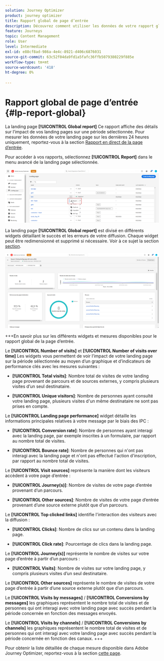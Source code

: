 ```yaml
---
solution: Journey Optimizer
product: journey optimizer
title: Rapport global de page d’entrée
description: Découvrez comment utiliser les données de votre rapport global de landing pages
feature: Journeys
topic: Content Management
role: User
level: Intermediate
exl-id: e88cf8ad-986a-4e4c-8921-d406c6876031
source-git-commit: 63c52f04da9fd1a5fafc36ffb5079380229f885e
workflow-type: tm+mt
source-wordcount: '418'
ht-degree: 0%

---
```


# Rapport global de page d’entrée {#lp-report-global}

La landing page **[!UICONTROL Global report]** Ce rapport affiche des détails sur l’impact de vos landing pages sur une période sélectionnée. Pour mesurer les données de votre landing page sur les dernières 24 heures uniquement, reportez-vous à la section [Rapport en direct de la page d’entrée](lp-report-live.md).

Pour accéder à vos rapports, sélectionnez **[!UICONTROL Report]** dans le menu avancé de la landing page sélectionnée.

![](assets/landing_page_report.png)

La landing page **[!UICONTROL Global report]** est divisé en différents widgets détaillant le succès et les erreurs de votre diffusion. Chaque widget peut être redimensionné et supprimé si nécessaire. Voir à ce sujet la section [section](global-report.md).

![](assets/landing_page_global.png)

+++En savoir plus sur les différents widgets et mesures disponibles pour le rapport global de la page d’entrée.

Le **[!UICONTROL Number of visits]** et **[!UICONTROL Number of visits over time]** Les widgets vous permettent de voir l’impact de votre landing page sur la période sélectionnée au moyen d’un graphique et d’indicateurs de performance clés avec les mesures suivantes :

* **[!UICONTROL Total visits]**: Nombre total de visites de votre landing page provenant de parcours et de sources externes, y compris plusieurs visites d’un seul destinataire.

* **[!UICONTROL Unique visitors]**: Nombre de personnes ayant consulté votre landing page, plusieurs visites d&#39;un même destinataire ne sont pas prises en compte.

Le **[!UICONTROL Landing page performance]** widget détaille les informations principales relatives à votre message par le biais des IPC :

* **[!UICONTROL Conversion rate]**: Nombre de personnes ayant interagi avec la landing page, par exemple inscrites à un formulaire, par rapport au nombre total de visites.

* **[!UICONTROL Bounce rate]**: Nombre de personnes qui n&#39;ont pas interagi avec la landing page et n&#39;ont pas effectué l&#39;action d&#39;inscription, par rapport au nombre total de visites.

Le **[!UICONTROL Visit sources]** représente la manière dont les visiteurs accèdent à votre page d’entrée :

* **[!UICONTROL Journey(s)]**: Nombre de visites de votre page d’entrée provenant d’un parcours.

* **[!UICONTROL Other sources]**: Nombre de visites de votre page d’entrée provenant d’une source externe plutôt que d’un parcours.

Le **[!UICONTROL Top clicked links]** identifie l&#39;interaction des visiteurs avec la diffusion :

* **[!UICONTROL Clicks]**: Nombre de clics sur un contenu dans la landing page.

* **[!UICONTROL Click rate]**: Pourcentage de clics dans la landing page.

Le **[!UICONTROL Journey(s)]** représente le nombre de visites sur votre page d’entrée à partir d’un parcours :

* **[!UICONTROL Visits]**: Nombre de visites sur votre landing page, y compris plusieurs visites d’un seul destinataire.

Le **[!UICONTROL Other sources]** représente le nombre de visites de votre page d’entrée à partir d’une source externe plutôt que d’un parcours.

Le **[!UICONTROL Visits by messages]** / **[!UICONTROL Conversions by messages]** les graphiques représentent le nombre total de visites et de personnes qui ont interagi avec votre landing page avec succès pendant la période concernée en fonction des messages envoyés.

Le **[!UICONTROL Visits by channels]** / **[!UICONTROL Conversions by channels]** les graphiques représentent le nombre total de visites et de personnes qui ont interagi avec votre landing page avec succès pendant la période concernée en fonction des canaux.
+++

Pour obtenir la liste détaillée de chaque mesure disponible dans Adobe Journey Optimizer, reportez-vous à la section [cette page](global-report.md#list-of-components-global).
